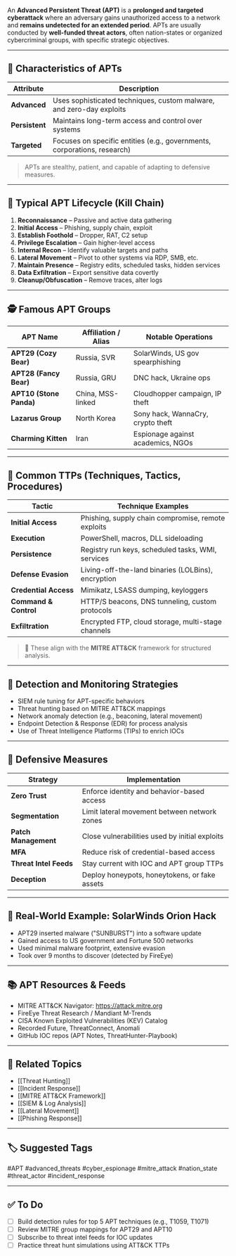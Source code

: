 An **Advanced Persistent Threat (APT)** is a **prolonged and targeted cyberattack** where an adversary gains unauthorized access to a network and **remains undetected for an extended period**. APTs are usually conducted by **well-funded threat actors**, often nation-states or organized cybercriminal groups, with specific strategic objectives.

---

## 📌 Characteristics of APTs

| Attribute        | Description                                                              |
|------------------|---------------------------------------------------------------------------|
| **Advanced**      | Uses sophisticated techniques, custom malware, and zero-day exploits     |
| **Persistent**    | Maintains long-term access and control over systems                      |
| **Targeted**      | Focuses on specific entities (e.g., governments, corporations, research) |

> APTs are stealthy, patient, and capable of adapting to defensive measures.

---

## 🧱 Typical APT Lifecycle (Kill Chain)

1. **Reconnaissance** – Passive and active data gathering
2. **Initial Access** – Phishing, supply chain, exploit
3. **Establish Foothold** – Dropper, RAT, C2 setup
4. **Privilege Escalation** – Gain higher-level access
5. **Internal Recon** – Identify valuable targets and paths
6. **Lateral Movement** – Pivot to other systems via RDP, SMB, etc.
7. **Maintain Presence** – Registry edits, scheduled tasks, hidden services
8. **Data Exfiltration** – Export sensitive data covertly
9. **Cleanup/Obfuscation** – Remove traces, alter logs

---

## 🕵️ Famous APT Groups

| APT Name         | Affiliation / Alias         | Notable Operations                     |
|------------------|-----------------------------|----------------------------------------|
| **APT29 (Cozy Bear)** | Russia, SVR                 | SolarWinds, US gov spearphishing       |
| **APT28 (Fancy Bear)**| Russia, GRU                 | DNC hack, Ukraine ops                  |
| **APT10 (Stone Panda)**| China, MSS-linked          | Cloudhopper campaign, IP theft         |
| **Lazarus Group**     | North Korea                | Sony hack, WannaCry, crypto theft      |
| **Charming Kitten**   | Iran                       | Espionage against academics, NGOs      |

---

## 🧰 Common TTPs (Techniques, Tactics, Procedures)

| Tactic                   | Technique Examples                                       |
|--------------------------|----------------------------------------------------------|
| **Initial Access**        | Phishing, supply chain compromise, remote exploits       |
| **Execution**             | PowerShell, macros, DLL sideloading                     |
| **Persistence**           | Registry run keys, scheduled tasks, WMI, services       |
| **Defense Evasion**       | Living-off-the-land binaries (LOLBins), encryption      |
| **Credential Access**     | Mimikatz, LSASS dumping, keyloggers                     |
| **Command & Control**     | HTTP/S beacons, DNS tunneling, custom protocols         |
| **Exfiltration**          | Encrypted FTP, cloud storage, multi-stage channels      |

> 🧠 These align with the **MITRE ATT&CK** framework for structured analysis.

---

## 🔎 Detection and Monitoring Strategies

- SIEM rule tuning for APT-specific behaviors
- Threat hunting based on MITRE ATT&CK mappings
- Network anomaly detection (e.g., beaconing, lateral movement)
- Endpoint Detection & Response (EDR) for process analysis
- Use of Threat Intelligence Platforms (TIPs) to enrich IOCs

---

## 🔐 Defensive Measures

| Strategy              | Implementation                                                  |
|------------------------|-----------------------------------------------------------------|
| **Zero Trust**         | Enforce identity and behavior-based access                     |
| **Segmentation**       | Limit lateral movement between network zones                   |
| **Patch Management**   | Close vulnerabilities used by initial exploits                 |
| **MFA**                | Reduce risk of credential-based access                         |
| **Threat Intel Feeds** | Stay current with IOC and APT group TTPs                       |
| **Deception**          | Deploy honeypots, honeytokens, or fake assets                  |

---

## 📘 Real-World Example: SolarWinds Orion Hack

- APT29 inserted malware ("SUNBURST") into a software update
- Gained access to US government and Fortune 500 networks
- Used minimal malware footprint, extensive evasion
- Took over 9 months to discover (detected by FireEye)

---

## 📚 APT Resources & Feeds

- MITRE ATT&CK Navigator: https://attack.mitre.org
- FireEye Threat Research / Mandiant M-Trends
- CISA Known Exploited Vulnerabilities (KEV) Catalog
- Recorded Future, ThreatConnect, Anomali
- GitHub IOC repos (APT Notes, ThreatHunter-Playbook)

---

## 🔗 Related Topics

- [[Threat Hunting]]
- [[Incident Response]]
- [[MITRE ATT&CK Framework]]
- [[SIEM & Log Analysis]]
- [[Lateral Movement]]
- [[Phishing Response]]

---

## 🏷 Suggested Tags

#APT #advanced_threats #cyber_espionage #mitre_attack #nation_state #threat_actor #incident_response

---

## ✅ To Do

- [ ] Build detection rules for top 5 APT techniques (e.g., T1059, T1071)
- [ ] Review MITRE group mappings for APT29 and APT10
- [ ] Subscribe to threat intel feeds for IOC updates
- [ ] Practice threat hunt simulations using ATT&CK TTPs
